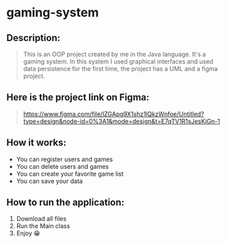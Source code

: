 # gaming-system

## Description:
>This is an OOP project created by me in the Java language. It's a gaming system. In this system I used graphical interfaces and used data persistence for the first time, the project has a UML and a figma project.

## Here is the project link on Figma:
>https://www.figma.com/file/lZGApg9X1shz1lQkzWnfoe/Untitled?type=design&node-id=0%3A1&mode=design&t=E7qTV1R1sJesKiGn-1

## How it works: 
+ You can register users and games
+ You can delete users and games
+ You can create your favorite game list
+ You can save your data

## How to run the application:
1) Download all files
2) Run the Main class
3) Enjoy 😁
